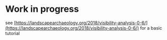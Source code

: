 # Work in progress

see [https://landscapearchaeology.org/2018/visibility-analysis-0-6/](https://landscapearchaeology.org/2018/visibility-analysis-0-6/) for a basic tutorial
